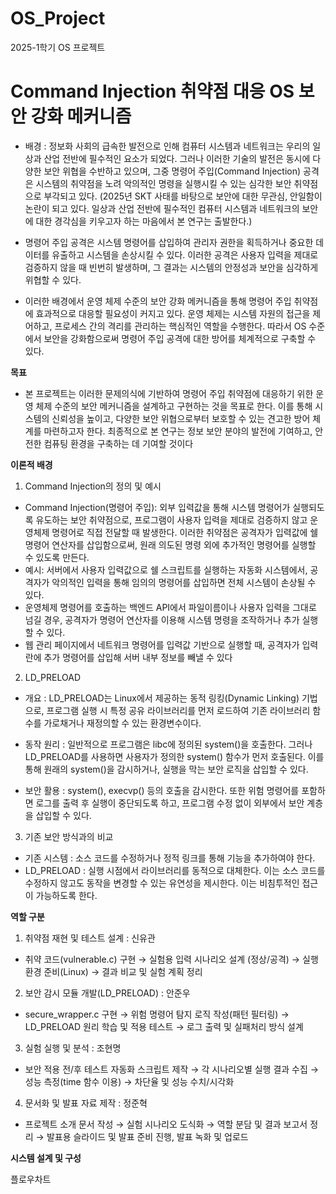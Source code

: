 # OS_Project
2025-1학기 OS 프로젝트

# Command Injection 취약점 대응 OS 보안 강화 메커니즘

- 배경 : 정보화 사회의 급속한 발전으로 인해 컴퓨터 시스템과 네트워크는 우리의 일상과 산업 전반에 필수적인 요소가 되었다. 그러나 이러한 기술의 발전은 동시에 다양한 보안 위협을 수반하고 있으며, 그중 명령어 주입(Command Injection) 공격은 시스템의 취약점을 노려 악의적인 명령을 실행시킬 수 있는 심각한 보안 취약점으로 부각되고 있다.
(2025년 SKT 사태를 바탕으로 보안에 대한 무관심, 안일함이 논란이 되고 있다. 일상과 산업 전반에 필수적인 컴퓨터 시스템과 네트워크의 보안에 대한 경각심을 키우고자 하는 마음에서 본 연구는 출발한다.) 

- 명령어 주입 공격은 시스템 명령어를 삽입하여 관리자 권한을 획득하거나 중요한 데이터를 유출하고 시스템을 손상시킬 수 있다. 이러한 공격은 사용자 입력을 제대로 검증하지 않을 때 빈번히 발생하며, 그 결과는 시스템의 안정성과 보안을 심각하게 위협할 수 있다.

- 이러한 배경에서 운영 체제 수준의 보안 강화 메커니즘을 통해 명령어 주입 취약점에 효과적으로 대응할 필요성이 커지고 있다. 운영 체제는 시스템 자원의 접근을 제어하고, 프로세스 간의 격리를 관리하는 핵심적인 역할을 수행한다. 따라서 OS 수준에서 보안을 강화함으로써 명령어 주입 공격에 대한 방어를 체계적으로 구축할 수 있다.



**목표**

- 본 프로젝트는 이러한 문제의식에 기반하여 명령어 주입 취약점에 대응하기 위한 운영 체제 수준의 보안 메커니즘을 설계하고 구현하는 것을 목표로 한다. 이를 통해 시스템의 신뢰성을 높이고, 다양한 보안 위협으로부터 보호할 수 있는 견고한 방어 체계를 마련하고자 한다. 최종적으로 본 연구는 정보 보안 분야의 발전에 기여하고, 안전한 컴퓨팅 환경을 구축하는 데 기여할 것이다

**이론적 배경**

1. Command Injection의 정의 및 예시

- Command Injection(명령어 주입): 외부 입력값을 통해 시스템 명령어가 실행되도록 유도하는 보안 취약점으로, 프로그램이 사용자 입력을 제대로 검증하지 않고 운영체제 명령어로 직접 전달할 때 발생한다. 이러한 취약점은 공격자가 입력값에 쉘 명령어 연산자를 삽입함으로써, 원래 의도된 명령 외에 추가적인 명령어를 실행할 수 있도록 만든다.
- 예시:  서버에서 사용자 입력값으로 쉘 스크립트를 실행하는 자동화 시스템에서, 공격자가 악의적인 입력을 통해 임의의 명령어를 삽입하면 전체 시스템이 손상될 수 있다. 
- 운영체제 명령어를 호출하는 백엔드 API에서 파일이름이나 사용자 입력을 그대로 넘길 경우, 공격자가 명령어 연산자를 이용해 시스템 명령을 조작하거나 추가 실행할 수 있다.
- 웹 관리 페이지에서 네트워크 명령어를 입력값 기반으로 실행할 때, 공격자가 입력란에 추가 명령어를 삽입해 서버 내부 정보를 빼낼 수 있다


2. LD_PRELOAD

- 개요 : LD_PRELOAD는 Linux에서 제공하는 동적 링킹(Dynamic Linking) 기법으로, 프로그램 실행 시 특정 공유 라이브러리를 먼저 로드하여 기존 라이브러리 함수를 가로채거나 재정의할 수 있는 환경변수이다.

- 동작 원리 : 일반적으로 프로그램은 libc에 정의된 system()을 호출한다. 그러나 LD_PRELOAD를 사용하면 사용자가 정의한 system() 함수가 먼저 호출된다. 이를 통해 원래의 system()을 감시하거나, 실행을 막는 보안 로직을 삽입할 수 있다.

- 보안 활용 : system(), execvp() 등의 호출을 감시한다. 또한 위험 명령어를 포함하면 로그를 출력 후 실행이 중단되도록 하고, 프로그램 수정 없이 외부에서 보안 계층을 삽입할 수 있다.


3. 기존 보안 방식과의 비교
- 기존 시스템 : 소스 코드를 수정하거나 정적 링크를 통해 기능을 추가하여야 한다.
- LD_PRELOAD : 실행 시점에서 라이브러리를 동적으로 대체한다. 이는 소스 코드를 수정하지 않고도 동작을 변경할 수 있는 유연성을 제시한다. 이는 비침투적인 접근이 가능하도록 한다.


**역할 구분**

1. 취약점 재현 및 테스트 설계 : 신유관
- 취약 코드(vulnerable.c) 구현 → 실험용 입력 시나리오 설계 (정상/공격) → 실행 환경 준비(Linux) → 결과 비교 및 실험 계획 정리

2. 보안 감시 모듈 개발(LD_PRELOAD) : 안준우
- secure_wrapper.c 구현 → 위험 명령어 탐지 로직 작성(패턴 필터링) → LD_PRELOAD 원리 학습 및 적용 테스트 → 로그 출력 및 실패처리 방식 설계

3. 실험 실행 및 분석 : 조현명
- 보안 적용 전/후 테스트 자동화 스크립트 제작 → 각 시나리오별 실행 결과 수집 → 성능 측정(time 함수 이용) → 차단율 및 성능 수치/시각화

4. 문서화 및 발표 자료 제작 : 정준혁
- 프로젝트 소개 문서 작성 → 실험 시나리오 도식화 → 역할 분담 및 결과 보고서 정리 → 발표용 슬라이드 및 발표 준비 진행, 발표 녹화 및 업로드


**시스템 설계 및 구성**

플로우차트





